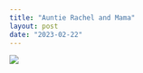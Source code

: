```yaml
---
title: "Auntie Rachel and Mama"
layout: post
date: "2023-02-22"
---
```


![](/assets/images/2023/IMG-20230201-WA0004-300x225.jpg)
